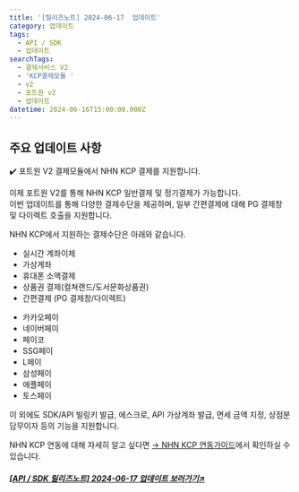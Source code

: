 ```yaml
---
title: '[릴리즈노트] 2024-06-17  업데이트'
category: 업데이트
tags:
  - API / SDK
  - 업데이트
searchTags:
  - 결제서비스 V2
  - 'KCP결제모듈 '
  - v2
  - 포트원 v2
  - 업데이트
datetime: 2024-06-16T15:00:00.000Z
---
```


<Callout title="2024년 6월 17일 API / SDK 업데이트 소식을 안내드립니다." />



## 주요 업데이트 사항

<Tag text="결제 서비스 V2" />

✔️ 포트원 V2 결제모듈에서 NHN KCP 결제를 지원합니다.

이제 포트원 V2를 통해 NHN KCP 일반결제 및 정기결제가 가능합니다. \
이번 업데이트를 통해 다양한 결제수단을 제공하며, 일부 간편결제에 대해 PG 결제창 및 다이렉트 호출을 지원합니다.

NHN KCP에서 지원하는 결제수단은 아래와 같습니다.

- 실시간 계좌이체
- 가상계좌
- 휴대폰 소액결제
- 상품권 결제(컬쳐랜드/도서문화상품권)
- 간편결제 (PG 결제창/다이렉트)

<Indent level="1">

- 카카오페이
- 네이버페이
- 페이코
- SSG페이
- L페이
- 삼성페이
- 애플페이
- 토스페이

</Indent>

이 외에도 SDK/API 빌링키 발급, 에스크로, API 가상계좌 발급, 면세 금액 지정, 상점분담무이자 등의 기능을 지원합니다.

NHN KCP 연동에 대해 자세히 알고 싶다면 [→ NHN KCP 연동가이드](https://developers.portone.io/opi/ko/integration/pg/v2/kcp-v2?v=v2)에서 확인하실 수 있습니다.

##### [\[API / SDK 릴리즈노트\] 2024-06-17 업데이트 보러가기↗](https://developers.portone.io/release-notes/api-sdk/2024-06-17)
